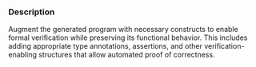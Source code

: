 ### Description

Augment the generated program with necessary constructs to enable formal verification while preserving its functional behavior. This includes adding appropriate type annotations, assertions, and other verification-enabling structures that allow automated proof of correctness.
